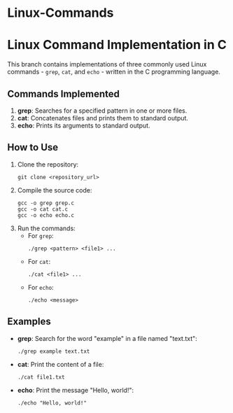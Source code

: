 # Linux-Commands

<!DOCTYPE html>
<html lang="en">
<head>
    <meta charset="UTF-8">
    <meta name="viewport" content="width=device-width, initial-scale=1.0">
</head>
<body>
    <h1>Linux Command Implementation in C</h1>
    <p>This branch contains implementations of three commonly used Linux commands - <code>grep</code>, <code>cat</code>, and <code>echo</code> - written in the C programming language.</p>
    <h2>Commands Implemented</h2>
    <ol>
        <li><strong>grep</strong>: Searches for a specified pattern in one or more files.</li>
        <li><strong>cat</strong>: Concatenates files and prints them to standard output.</li>
        <li><strong>echo</strong>: Prints its arguments to standard output.</li>
    </ol>
    <h2>How to Use</h2>
    <ol>
        <li>Clone the repository:
            <pre><code>git clone &lt;repository_url&gt;</code></pre>
        </li>
        <li>Compile the source code:
            <pre><code>gcc -o grep grep.c <br>gcc -o cat cat.c <br>gcc -o echo echo.c </code></pre>
        </li>
        <li>Run the commands:
            <ul>
                <li>For <code>grep</code>:
                    <pre><code>./grep &lt;pattern&gt; &lt;file1&gt; ...</code></pre>
                </li>
                <li>For <code>cat</code>:
                    <pre><code>./cat &lt;file1&gt; ...</code></pre>
                </li>
                <li>For <code>echo</code>:
                    <pre><code>./echo &lt;message&gt;</code></pre>
                </li>
            </ul>
        </li>
    </ol>
    <h2>Examples</h2>
    <ul>
        <li><strong>grep</strong>: Search for the word "example" in a file named "text.txt":
            <pre><code>./grep example text.txt</code></pre>
        </li>
        <li><strong>cat</strong>: Print the content of a file:
            <pre><code>./cat file1.txt</code></pre>
        </li>
        <li><strong>echo</strong>: Print the message "Hello, world!":
            <pre><code>./echo "Hello, world!"</code></pre>
        </li>
    </ul>

</body>
</html>
